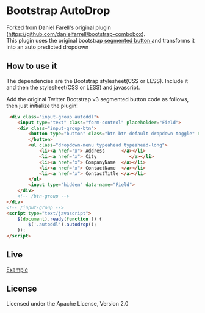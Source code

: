 # Bootstrap AutoDrop

Forked from Daniel Farell's original plugin (https://github.com/danielfarrell/bootstrap-combobox).  
This plugin uses the original bootstrap<a href="http://getbootstrap.com/components/#input-groups-buttons-segmented"> segmented button </a> and transforms it into an auto predicted dropdown

## How to use it

The dependencies are the Bootstrap stylesheet(CSS or LESS).  Include it and then the stylesheet(CSS or LESS) and javascript.

Add the original Twitter Bootstrap v3 segmented button code as follows, then just initialize the plugin!
```HTML
 <div class="input-group autoddl">
    <input type="text" class="form-control" placeholder="Field">
    <div class="input-group-btn">
        <button type="button" class="btn btn-default dropdown-toggle" data-toggle="dropdown"> <span class="caret"></span>
        </button>
        <ul class="dropdown-menu typeahead typeahead-long">
            <li><a href="x"> Address   	  </a></li>
            <li><a href="x"> City   	     </a></li>
            <li><a href="x"> CompanyName  </a></li>
            <li><a href="x"> ContactName  </a></li>
            <li><a href="x"> ContactTitle </a></li>
        </ul>
        <input type="hidden" data-name="Field">
    </div>
    <!-- /btn-group -->
</div>
<!-- /input-group -->
<script type="text/javascript">
    $(document).ready(function () {
        $('.autoddl').autodrop();
    });
</script>
```
## Live <a target="_blank" href="https://dl.dropboxusercontent.com/u/269057305/autodrop/index.html">
Example
</a>

## License

Licensed under the Apache License, Version 2.0
